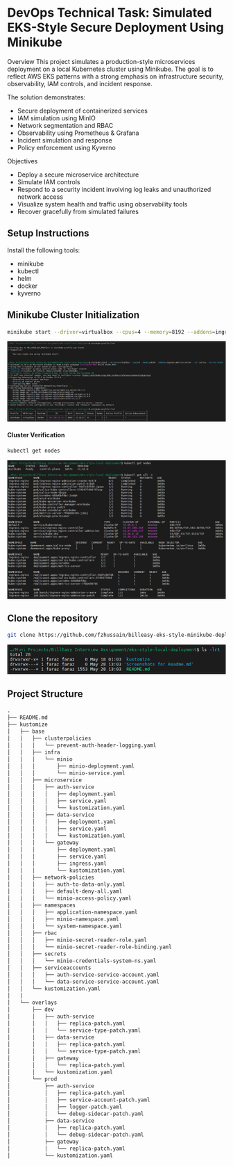 
# DevOps Technical Task: Simulated EKS-Style Secure Deployment Using Minikube

Overview
This project simulates a production-style microservices deployment on a local Kubernetes cluster using Minikube. The goal is to reflect AWS EKS patterns with a strong emphasis on infrastructure security, observability, IAM controls, and incident response.

The solution demonstrates:
- Secure deployment of containerized services
- IAM simulation using MinIO
- Network segmentation and RBAC
- Observability using Prometheus & Grafana
- Incident simulation and response
- Policy enforcement using Kyverno

Objectives
- Deploy a secure microservice architecture
- Simulate IAM controls
- Respond to a security incident involving log leaks and unauthorized network access
- Visualize system health and traffic using observability tools
- Recover gracefully from simulated failures

## Setup Instructions

Install the following tools:
- minikube
- kubectl
- helm
- docker
- kyverno

## Minikube Cluster Initialization

```bash
minikube start --driver=virtualbox --cpus=4 --memory=8192 --addons=ingress,metrics-server --cni calico --no-vtx-check
```
![Project setup](https://github.com/fzhussain/billeasy-eks-style-minikube-deployment/blob/main/Screenshots%20for%20Readme.md/1.%20minikube%20start.png)

#### Cluster Verification
```bash
kubectl get nodes
```

![kubectl get nodes](https://github.com/fzhussain/billeasy-eks-style-minikube-deployment/blob/main/Screenshots%20for%20Readme.md/2.%20kubectl%20get%20all.png)


## Clone the repository
```bash
git clone https://github.com/fzhussain/billeasy-eks-style-minikube-deployment.git
```
![kubectl get nodes](https://github.com/fzhussain/billeasy-eks-style-minikube-deployment/blob/main/Screenshots%20for%20Readme.md/3.%20Clone%20and%20project%20structure.png)

## Project Structure

```
.
├── README.md
├── kustomize
│   ├── base
│   │   ├── clusterpolicies
│   │   │   └── prevent-auth-header-logging.yaml
│   │   ├── infra
│   │   │   └── minio
│   │   │       ├── minio-deployment.yaml
│   │   │       └── minio-service.yaml
│   │   ├── microservice
│   │   │   ├── auth-service
│   │   │   │   ├── deployment.yaml
│   │   │   │   ├── service.yaml
│   │   │   │   └── kustomization.yaml
│   │   │   ├── data-service
│   │   │   │   ├── deployment.yaml
│   │   │   │   ├── service.yaml
│   │   │   │   └── kustomization.yaml
│   │   │   └── gateway
│   │   │       ├── deployment.yaml
│   │   │       ├── service.yaml
│   │   │       ├── ingress.yaml
│   │   │       └── kustomization.yaml
│   │   ├── network-policies
│   │   │   ├── auth-to-data-only.yaml
│   │   │   ├── default-deny-all.yaml
│   │   │   └── minio-access-policy.yaml
│   │   ├── namespaces
│   │   │   ├── application-namespace.yaml
│   │   │   ├── minio-namespace.yaml
│   │   │   └── system-namespace.yaml
│   │   ├── rbac
│   │   │   ├── minio-secret-reader-role.yaml
│   │   │   └── minio-secret-reader-role-binding.yaml
│   │   ├── secrets
│   │   │   └── minio-credentials-system-ns.yaml
│   │   ├── serviceaccounts
│   │   │   ├── auth-service-service-account.yaml
│   │   │   └── data-service-service-account.yaml
│   │   └── kustomization.yaml
│   |
│   └── overlays
│       ├── dev
│       │   ├── auth-service
│       │   │   ├── replica-patch.yaml
│       │   │   └── service-type-patch.yaml
│       │   ├── data-service
│       │   │   ├── replica-patch.yaml
│       │   │   └── service-type-patch.yaml
│       │   ├── gateway
│       │   │   └── replica-patch.yaml
│       │   └── kustomization.yaml
│       └── prod
│           ├── auth-service
│           │   ├── replica-patch.yaml
│           │   ├── service-account-patch.yaml
│           │   ├── logger-patch.yaml
│           │   └── debug-sidecar-patch.yaml
│           ├── data-service
│           │   ├── replica-patch.yaml
│           │   └── debug-sidecar-patch.yaml
│           ├── gateway
│           │   └── replica-patch.yaml
│           └── kustomization.yaml
```
